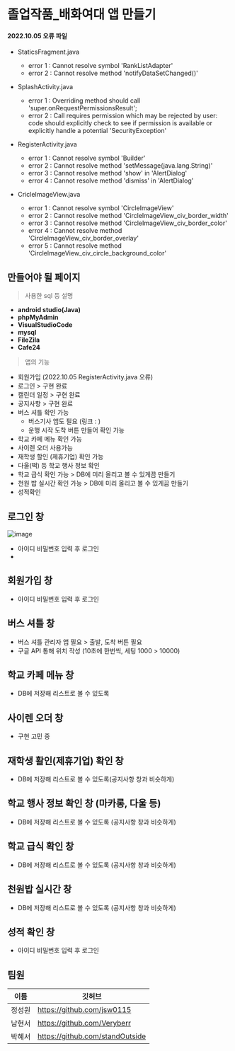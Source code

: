 # 졸업작품_배화여대 앱 만들기

#### 2022.10.05 오류 파일
* StaticsFragment.java
  *  error 1 : Cannot resolve symbol 'RankListAdapter'
  *  error 2 : Cannot resolve method 'notifyDataSetChanged()'

* SplashActivity.java
   *  error 1 : Overriding method should call 'super.onRequestPermissionsResult';
   *  error 2 : Call requires permission which may be rejected by user: code should explicitly check to see if permission is available or explicitly handle a potential 'SecurityException'

* RegisterActivity.java
   *  error 1 : Cannot resolve symbol 'Builder'
   *  error 2 : Cannot resolve method 'setMessage(java.lang.String)'
   *  error 3 : Cannot resolve method 'show' in 'AlertDialog'
   *  error 4 : Cannot resolve method 'dismiss' in 'AlertDialog'
   
* CricleImageView.java
  *  error 1 : Cannot resolve symbol 'CircleImageView'
  *  error 2 : Cannot resolve method 'CircleImageView_civ_border_width'
  *  error 3 : Cannot resolve method 'CircleImageView_civ_border_color'
  *  error 4 : Cannot resolve method 'CircleImageView_civ_border_overlay'
  *  error 5 : Cannot resolve method 'CircleImageView_civ_circle_background_color'
  
## 만들어야 될 페이지
> 사용한 sql 등 설명
* **android studio(Java)**
* **phpMyAdmin**
* **VisualStudioCode**
* **mysql** 
* **FileZila**
* **Cafe24**

<!-- 기능설명 -->
> 앱의 기능
* 회원가입 (2022.10.05 RegisterActivity.java 오류)
* 로그인 > 구현 완료
* 캘린더 일정 > 구현 완료
* 공지사항 > 구현 완료
* 버스 셔틀 확인 가능 
    * 버스기사 앱도 필요 (링크 : )
    * 운행 시작 도착 버튼 만들어 확인 가능
* 학교 카페 메뉴 확인 가능 
* 사이렌 오더 사용가능
* 재학생 할인 (제휴기업) 확인 가능
* 다울(떡) 등 학교 행사 정보 확인
* 학교 급식 확인 가능 > DB에 미리 올리고 볼 수 있게끔 만들기
* 천원 밥 실시간 확인 가능 > DB에 미리 올리고 볼 수 있게끔 만들기
* 성적확인

## 로그인 창
![image](https://user-images.githubusercontent.com/87688825/194189048-f750f33d-7441-4d10-9e96-e894d5cfc2f8.png)
* 아이디 비밀번호 입력 후 로그인
* 

## 회원가입 창
* 아이디 비밀번호 입력 후 로그인

## 버스 셔틀 창
* 버스 셔틀 관리자 앱 필요 > 출발, 도착 버튼 필요
* 구글 API 통해 위치 작성 (10초에 한번씩, 세팅 1000 > 10000)

## 학교 카페 메뉴 창
* DB에 저장해 리스트로 볼 수 있도록

## 사이렌 오더 창
* 구현 고민 중

## 재학생 활인(제휴기업) 확인 창
* DB에 저장해 리스트로 볼 수 있도록(공지사항 창과 비슷하게)

## 학교 행사 정보 확인 창 (마카롱, 다울 등)
* DB에 저장해 리스트로 볼 수 있도록 (공지사항 창과 비슷하게)

## 학교 급식 확인 창
* DB에 저장해 리스트로 볼 수 있도록 (공지사항 창과 비슷하게)

## 천원밥 실시간 창
* DB에 저장해 리스트로 볼 수 있도록 (공지사항 창과 비슷하게)

## 성적 확인 창
* 아이디 비밀번호 입력 후 로그인


## 팀원
이름 | 깃허브
--|---|
정성원 | https://github.com/jsw0115
남현서 | https://github.com/Veryberr
박혜서 | https://github.com/standOutside
